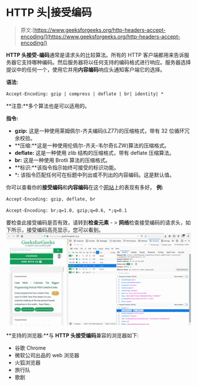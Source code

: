 # HTTP 头|接受编码

> 原文:[https://www.geeksforgeeks.org/http-headers-accept-encoding/](https://www.geeksforgeeks.org/http-headers-accept-encoding/)

**HTTP 头接受-编码**通常是请求头的比较算法。所有的 HTTP 客户端都用来告诉服务器它支持哪种编码。然后服务器将以任何支持的编码格式进行响应。服务器选择提议中的任何一个，使用它并用**内容编码**响应头通知客户端它的选择。

**语法:**

```html
Accept-Encoding: gzip | compress | deflate | br| identity| *
```

**注意:**多个算法也是可以适用的。

**指令:**

*   **gzip:** 这是一种使用莱姆佩尔-齐夫编码(LZ77)的压缩格式，带有 32 位循环冗余校验。
*   **压缩:**这是一种使用伦佩尔-齐夫-韦尔奇(LZW)算法的压缩格式。
*   **deflate:** 这是一种使用 zlib 结构的压缩格式，带有 deflate 压缩算法。
*   **br:** 这是一种使用 Brotli 算法的压缩格式。
*   **标识:**该指令指示始终可接受的标识功能。
*   ***:** 该指令匹配任何可在标题中列出或不列出的内容编码。这是默认值。

你可以查看你的**接受编码**和**内容编码**在这个[网站](https://gtmetrix.com/)上的表现有多好。
**例:**

```html
Accept-Encoding: gzip, deflate, br
```

```html
Accept-Encoding: br;q=1.0, gzip;q=0.6, *;q=0.1
```

要检查此接受编码是否有效，请转到**检查元素** - > **网络**检查接受编码的请求头，如下所示，接受编码高亮显示，您可以看到。
![](img/5b8c045b032254049f588cca4f24d4c7.png)

**支持的浏览器:**与 **HTTP 头接受编码**兼容的浏览器如下:

*   谷歌 Chrome
*   微软公司出品的 web 浏览器
*   火狐浏览器
*   旅行队
*   歌剧
